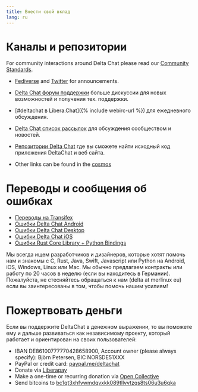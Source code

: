 ```yaml
---
title: Внести свой вклад
lang: ru
---
```


# Каналы и репозитории

For community interactions around Delta Chat please read our [Community Standards](community-standards).

- [Fediverse](https://chaos.social/web/@delta) and
  [Twitter](https://twitter.com/delta_chat) for announcements.

- [Delta Chat форум поддержки](https://support.delta.chat) больше
  дискуссии для новых возможностей и получения тех. поддержки.

- [#deltachat в Libera.Chat]({% include webirc-url %}) для ежедневного обсуждения.

- [Delta Chat список
  рассылок](https://lists.codespeak.net/postorius/lists/delta.codespeak.net/) 
  для обсуждения сообществом и новостей.

- [Репозитории Delta Chat](https://github.com/deltachat/) где вы сможете 
  найти исходный код приложения DeltaChat и веб сайта.

- Other links can be found in the [cosmos](https://cosmos.delta.chat)

# Переводы и сообщения об ошибках

- [Переводы на Transifex](https://www.transifex.com/delta-chat/public/)
- [Ошибки Delta Chat Android](https://github.com/deltachat/deltachat-android/issues)
- [Ошибки Delta Chat Desktop](https://github.com/deltachat/deltachat-desktop/issues)
- [Ошибки Delta Chat iOS](https://github.com/deltachat/deltachat-ios/issues)
- [Ошибки Rust Core Library + Python Bindings](https://github.com/deltachat/deltachat-core-rust/issues)

Мы всегда ищем разработчиков и дизайнеров, которые хотят помочь нам и знакомы с 
C, Rust, Java, Swift, Javascript или Python на Android, iOS, Windows, Linux или Mac.
Мы обычно предлагаем контракты или работу по 20 часов в неделю (если вы находитесь в Германии). 
Пожалуйста, не стесняйтесь обращаться к нам (delta at merlinux eu) если вы заинтересованы в том, чтобы помочь нашим усилиям!


# Пожертвовать деньги

Если вы поддержите DeltaChat в денежном выражении, то вы поможете ему и дальше развиваться как независимому проекту, который работает и ориентирован на своих пользователей:

- IBAN DE86100777770428658900, Account owner (please always specify): Björn Petersen, BIC NORSDE51XXX
- PayPal or credit card: [paypal.me/deltachat](https://paypal.me/deltachat/20)
- Donate via [Liberapay](https://liberapay.com/delta.chat/)
- Make a one-time or recurring donation via [Open Collective](https://opencollective.com/delta-chat/donate)
- Send bitcoins to [bc1qt3xhfvwmdqvxkk089tllvvtzqs8ts06u3u6qka](bitcoin:bc1qt3xhfvwmdqvxkk089tllvvtzqs8ts06u3u6qka)
